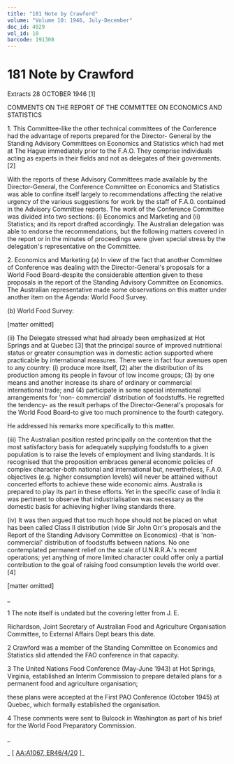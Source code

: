 ```yaml
---
title: "181 Note by Crawford"
volume: "Volume 10: 1946, July-December"
doc_id: 4029
vol_id: 10
barcode: 191308
---
```


# 181 Note by Crawford

Extracts 28 OCTOBER 1946 [1]

COMMENTS ON THE REPORT OF THE COMMITTEE ON ECONOMICS AND STATISTICS

1\. This Committee-like the other technical committees of the Conference had the advantage of reports prepared for the Director- General by the Standing Advisory Committees on Economics and Statistics which had met at The Hague immediately prior to the F.A.O. They comprise individuals acting as experts in their fields and not as delegates of their governments. [2]

With the reports of these Advisory Committees made available by the Director-General, the Conference Committee on Economics and Statistics was able to confine itself largely to recommendations affecting the relative urgency of the various suggestions for work by the staff of F.A.0. contained in the Advisory Committee reports. The work of the Conference Committee was divided into two sections: (i) Economics and Marketing and (ii) Statistics; and its report drafted accordingly. The Australian delegation was able to endorse the recommendations, but the following matters covered in the report or in the minutes of proceedings were given special stress by the delegation's representative on the Committee.

2\. Economics and Marketing (a) In view of the fact that another Committee of Conference was dealing with the Director-General's proposals for a World Food Board-despite the considerable attention given to these proposals in the report of the Standing Advisory Committee on Economics. The Australian representative made some observations on this matter under another item on the Agenda: World Food Survey.

(b) World Food Survey:

[matter omitted]

(ii) The Delegate stressed what had already been emphasized at Hot Springs and at Quebec [3] that the principal source of improved nutritional status or greater consumption was in domestic action supported where practicable by international measures. There were in fact four avenues open to any country: (i) produce more itself, (2) alter the distribution of its production among its people in favour of low income groups; (3) by one means and another increase its share of ordinary or commercial international trade; and (4) participate in some special international arrangements for 'non- commercial' distribution of foodstuffs. He regretted the tendency- as the result perhaps of the Director-General's proposals for the World Food Board-to give too much prominence to the fourth category.

He addressed his remarks more specifically to this matter.

(iii) The Australian position rested principally on the contention that the most satisfactory basis for adequately supplying foodstuffs to a given population is to raise the levels of employment and living standards. It is recognised that the proposition embraces general economic policies of complex character-both national and international but, nevertheless, F.A.0. objectives (e.g. higher consumption levels) will never be attained without concerted efforts to achieve these wide economic aims. Australia is prepared to play its part in these efforts. Yet in the specific case of India it was pertinent to observe that industrialisation was necessary as the domestic basis for achieving higher living standards there.

(iv) It was then argued that too much hope should not be placed on what has been called Class II distribution (vide Sir John Orr's proposals and the Report of the Standing Advisory Committee on Economics) -that is 'non-commercial' distribution of foodstuffs between nations. No one contemplated permanent relief on the scale of U.N.R.R.A.'s recent operations; yet anything of more limited character could offer only a partial contribution to the goal of raising food consumption levels the world over. [4]

[matter omitted]

_

1 The note itself is undated but the covering letter from J. E.

Richardson, Joint Secretary of Australian Food and Agriculture Organisation Committee, to External Affairs Dept bears this date.

2 Crawford was a member of the Standing Committee on Economics and Statistics slid attended the FAO conference in that capacity.

3 The United Nations Food Conference (May-June 1943) at Hot Springs, Virginia, established an Interim Commission to prepare detailed plans for a permanent food and agriculture organisation;

these plans were accepted at the First PAO Conference (October 1945) at Quebec, which formally established the organisation.

4 These comments were sent to Bulcock in Washington as part of his brief for the World Food Preparatory Commission.

_

_ [ [AA:A1067, ER46/4/20](http://www.naa.gov.au/cgi-bin/Search?O=I&Number=191308) ]_
